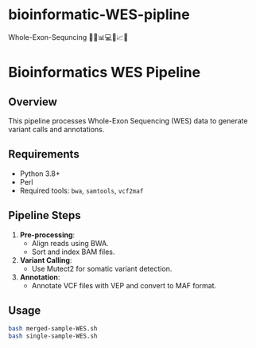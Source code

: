 # bioinformatic-WES-pipline
Whole-Exon-Sequncing 🔬🧬📊💻🧪📈✨
# Bioinformatics WES Pipeline

## Overview
This pipeline processes Whole-Exon Sequencing (WES) data to generate variant calls and annotations.

## Requirements
- Python 3.8+
- Perl
- Required tools: `bwa`, `samtools`, `vcf2maf`

## Pipeline Steps
1. **Pre-processing**:
   - Align reads using BWA.
   - Sort and index BAM files.
2. **Variant Calling**:
   - Use Mutect2 for somatic variant detection.
3. **Annotation**:
   - Annotate VCF files with VEP and convert to MAF format.

## Usage
```bash
bash merged-sample-WES.sh
bash single-sample-WES.sh
